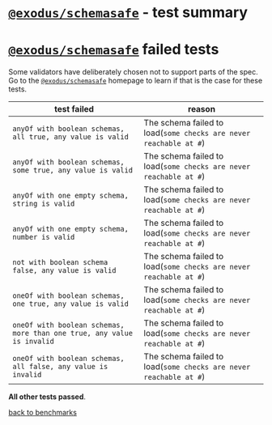 # [`@exodus/schemasafe`](https://github.com/ExodusMovement/schemasafe) - test summary


# [`@exodus/schemasafe`](https://github.com/ExodusMovement/schemasafe) failed tests

Some validators have deliberately chosen not to support parts of the spec. Go to the [`@exodus/schemasafe`](https://github.com/ExodusMovement/schemasafe) homepage to learn if
that is the case for these tests.

|test failed|reason
|-----------|------
`anyOf with boolean schemas, all true, any value is valid`|The schema failed to load(`some checks are never reachable at #`)
`anyOf with boolean schemas, some true, any value is valid`|The schema failed to load(`some checks are never reachable at #`)
`anyOf with one empty schema, string is valid`|The schema failed to load(`some checks are never reachable at #`)
`anyOf with one empty schema, number is valid`|The schema failed to load(`some checks are never reachable at #`)
`not with boolean schema false, any value is valid`|The schema failed to load(`some checks are never reachable at #`)
`oneOf with boolean schemas, one true, any value is valid`|The schema failed to load(`some checks are never reachable at #`)
`oneOf with boolean schemas, more than one true, any value is invalid`|The schema failed to load(`some checks are never reachable at #`)
`oneOf with boolean schemas, all false, any value is invalid`|The schema failed to load(`some checks are never reachable at #`)

**All other tests passed**.

[back to benchmarks](https://github.com/ebdrup/json-schema-benchmark)